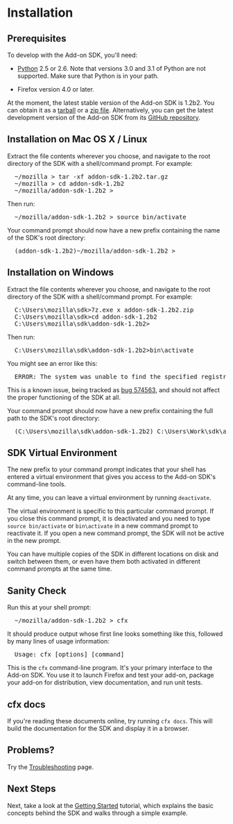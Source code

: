 # Installation #

## Prerequisites

To develop with the Add-on SDK, you'll need:

* [Python](http://www.python.org/) 2.5 or 2.6. Note that versions 3.0 and 3.1
  of Python are not supported. Make sure that Python is in your path.

* Firefox version 4.0 or later.

At the moment, the latest stable version of the Add-on SDK is 1.2b2.
You can obtain it as a
[tarball](https://ftp.mozilla.org/pub/mozilla.org/labs/jetpack/jetpack-sdk-latest.tar.gz)
or a [zip file](https://ftp.mozilla.org/pub/mozilla.org/labs/jetpack/jetpack-sdk-latest.zip).
Alternatively, you can get the latest development version of the
Add-on SDK from its [GitHub repository](https://github.com/mozilla/addon-sdk).

## Installation on Mac OS X / Linux ##

Extract the file contents wherever you choose, and navigate to the root
directory of the SDK with a shell/command prompt. For example:

<pre>
  ~/mozilla > tar -xf addon-sdk-1.2b2.tar.gz
  ~/mozilla > cd addon-sdk-1.2b2
  ~/mozilla/addon-sdk-1.2b2 >
</pre>

Then run:

<pre>
  ~/mozilla/addon-sdk-1.2b2 > source bin/activate
</pre>

Your command prompt should now have a new prefix containing the name of the
SDK's root directory:

<pre>
  (addon-sdk-1.2b2)~/mozilla/addon-sdk-1.2b2 >
</pre>

## Installation on Windows ##

Extract the file contents wherever you choose, and navigate to the root
directory of the SDK with a shell/command prompt. For example:

<pre>
  C:\Users\mozilla\sdk>7z.exe x addon-sdk-1.2b2.zip
  C:\Users\mozilla\sdk>cd addon-sdk-1.2b2
  C:\Users\mozilla\sdk\addon-sdk-1.2b2>
</pre>

Then run:

<pre>
  C:\Users\mozilla\sdk\addon-sdk-1.2b2>bin\activate
</pre>

You might see an error like this:

<pre>
  ERROR: The system was unable to find the specified registry key or value.
</pre>

This is a known issue, being tracked as
[bug 574563](https://bugzilla.mozilla.org/show_bug.cgi?id=574563), and should
not affect the proper functioning of the SDK at all.

Your command prompt should now have a new prefix containing the full path to
the SDK's root directory:

<pre>
  (C:\Users\mozilla\sdk\addon-sdk-1.2b2) C:\Users\Work\sdk\addon-sdk-1.2b2>
</pre>

## SDK Virtual Environment ##

The new prefix to your command prompt indicates that your shell has entered
a virtual environment that gives you access to the Add-on SDK's command-line
tools.

At any time, you can leave a virtual environment by running `deactivate`.

The virtual environment is specific to this particular command prompt. If you
close this command prompt, it is deactivated and you need to type
`source bin/activate` or `bin\activate` in a new command prompt to reactivate
it. If you open a new command prompt, the SDK will not be active in the new
prompt.

You can have multiple copies of the SDK in different locations on disk and
switch between them, or even have them both activated in different command
prompts at the same time.

## Sanity Check ##

Run this at your shell prompt:

<pre>
  ~/mozilla/addon-sdk-1.2b2 > cfx
</pre>

It should produce output whose first line looks something like this, followed by
many lines of usage information:

<pre>
  Usage: cfx [options] [command]
</pre>

This is the `cfx` command-line program.  It's your primary interface to the
Add-on SDK.  You use it to launch Firefox and test your add-on, package your
add-on for distribution, view documentation, and run unit tests.

## cfx docs ##

If you're reading these documents online, try running `cfx docs`. This will
build the documentation for the SDK and display it in a browser.

## Problems? ##

Try the [Troubleshooting](dev-guide/addon-development/troubleshooting.html)
page.

## Next Steps ##

Next, take a look at the
[Getting Started](dev-guide/addon-development/getting-started.html) tutorial,
which explains the basic concepts behind the SDK and walks through a simple
example.

